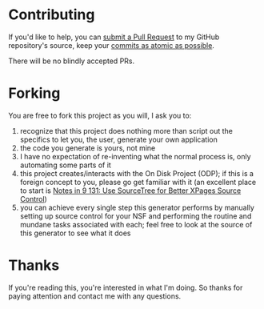# Contributing

If you'd like to help, you can [submit a Pull Request](https://github.com/edm00se/generator-xsp/compare) to my GitHub repository's source, keep your [commits as atomic as possible](https://en.wikipedia.org/wiki/Atomic_commit).

There will be no blindly accepted PRs.

# Forking

You are free to fork this project as you will, I ask you to:

1. recognize that this project does nothing more than script out the specifics to let you, the user, generate your own application
2. the code you generate is yours, not mine
3. I have no expectation of re-inventing what the normal process is, only automating some parts of it
4. this project creates/interacts with the On Disk Project (ODP); if this is a foreign concept to you, please go get familiar with it (an excellent place to start is [Notes in 9 131: Use SourceTree for Better XPages Source Control](http://www.notesin9.com/2013/11/12/notesin9-131-use-sourcetree-for-better-xpages-source-control/))
5. you can achieve every single step this generator performs by manually setting up source control for your NSF and performing the routine and mundane tasks associated with each; feel free to look at the source of this generator to see what it does

# Thanks

If you're reading this, you're interested in what I'm doing. So thanks for paying attention and contact me with any questions.